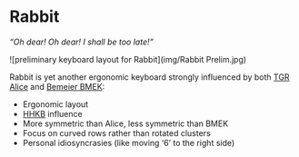 # Rabbit
*“Oh dear! Oh dear! I shall be too late!”*

![preliminary keyboard layout for Rabbit](img/Rabbit Prelim.jpg)

Rabbit is yet another ergonomic keyboard strongly influenced by both [TGR Alice](https://geekhack.org/index.php?topic=95009.0) and [Bemeier BMEK](https://github.com/bemeier/bmek):
* Ergonomic layout
* [HHKB](https://www.hhkeyboard.com/) influence
* More symmetric than Alice, less symmetric than BMEK
* Focus on curved rows rather than rotated clusters
* Personal idiosyncrasies (like moving ‘6’ to the right side)

